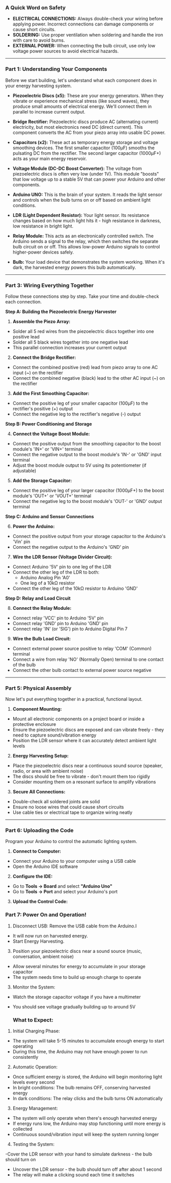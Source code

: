 ### **A Quick Word on Safety**

*   **ELECTRICAL CONNECTIONS:** Always double-check your wiring before applying power. Incorrect connections can damage components or cause short circuits.
*   **SOLDERING:** Use proper ventilation when soldering and handle the iron with care to avoid burns.
*   **EXTERNAL POWER:** When connecting the bulb circuit, use only low voltage power sources to avoid electrical hazards.

---

### **Part 1: Understanding Your Components**

Before we start building, let's understand what each component does in your energy harvesting system.

*   **Piezoelectric Discs (x5):** These are your energy generators. When they vibrate or experience mechanical stress (like sound waves), they produce small amounts of electrical energy. We'll connect them in parallel to increase current output.

*   **Bridge Rectifier:** Piezoelectric discs produce AC (alternating current) electricity, but most electronics need DC (direct current). This component converts the AC from your piezo array into usable DC power.

*   **Capacitors (x2):** These act as temporary energy storage and voltage smoothing devices. The first smaller capacitor (100µF) smooths the pulsating DC from the rectifier. The second larger capacitor (1000µF+) acts as your main energy reservoir.

*   **Voltage Module (DC-DC Boost Converter):** The voltage from piezoelectric discs is often very low (under 1V). This module "boosts" that low voltage up to a stable 5V that can power your Arduino and other components.

*   **Arduino UNO:** This is the brain of your system. It reads the light sensor and controls when the bulb turns on or off based on ambient light conditions.

*   **LDR (Light Dependent Resistor):** Your light sensor. Its resistance changes based on how much light hits it - high resistance in darkness, low resistance in bright light.

*   **Relay Module:** This acts as an electronically controlled switch. The Arduino sends a signal to the relay, which then switches the separate bulb circuit on or off. This allows low-power Arduino signals to control higher-power devices safely.

*   **Bulb:** Your load device that demonstrates the system working. When it's dark, the harvested energy powers this bulb automatically.

---

### **Part 3: Wiring Everything Together**

Follow these connections step by step. Take your time and double-check each connection.

**Step A: Building the Piezoelectric Energy Harvester**

1. **Assemble the Piezo Array:**
  - Solder all 5 red wires from the piezoelectric discs together into one positive lead
  - Solder all 5 black wires together into one negative lead
  - This parallel connection increases your current output

2. **Connect the Bridge Rectifier:**
  - Connect the combined positive (red) lead from piezo array to one AC input (~) on the rectifier
  - Connect the combined negative (black) lead to the other AC input (~) on the rectifier

3. **Add the First Smoothing Capacitor:**
  - Connect the positive leg of your smaller capacitor (100µF) to the rectifier's positive (+) output
  - Connect the negative leg to the rectifier's negative (-) output

**Step B: Power Conditioning and Storage**

4. **Connect the Voltage Boost Module:**
  - Connect the positive output from the smoothing capacitor to the boost module's 'IN+' or 'VIN+' terminal
  - Connect the negative output to the boost module's 'IN-' or 'GND' input terminal
  - Adjust the boost module output to 5V using its potentiometer (if adjustable)

5. **Add the Storage Capacitor:**
  - Connect the positive leg of your larger capacitor (1000µF+) to the boost module's 'OUT+' or 'VOUT+' terminal
  - Connect the negative leg to the boost module's 'OUT-' or 'GND' output terminal

**Step C: Arduino and Sensor Connections**

6. **Power the Arduino:**
  - Connect the positive output from your storage capacitor to the Arduino's 'Vin' pin
  - Connect the negative output to the Arduino's 'GND' pin

7. **Wire the LDR Sensor (Voltage Divider Circuit):**
  - Connect Arduino '5V' pin to one leg of the LDR
  - Connect the other leg of the LDR to both:
    - Arduino Analog Pin 'A0'
    - One leg of a 10kΩ resistor
  - Connect the other leg of the 10kΩ resistor to Arduino 'GND'

**Step D: Relay and Load Circuit**

8. **Connect the Relay Module:**
  - Connect relay 'VCC' pin to Arduino '5V' pin
  - Connect relay 'GND' pin to Arduino 'GND' pin
  - Connect relay 'IN' (or 'SIG') pin to Arduino Digital Pin 7

9. **Wire the Bulb Load Circuit:**
  - Connect external power source positive to relay 'COM' (Common) terminal
  - Connect a wire from relay 'NO' (Normally Open) terminal to one contact of the bulb
  - Connect the other bulb contact to external power source negative

---

### **Part 5: Physical Assembly**

Now let's put everything together in a practical, functional layout.

1. **Component Mounting:**
  - Mount all electronic components on a project board or inside a protective enclosure
  - Ensure the piezoelectric discs are exposed and can vibrate freely - they need to capture sound/vibration energy
  - Position the LDR sensor where it can accurately detect ambient light levels

2. **Energy Harvesting Setup:**
  - Place the piezoelectric discs near a continuous sound source (speaker, radio, or area with ambient noise)
  - The discs should be free to vibrate - don't mount them too rigidly
  - Consider mounting them on a resonant surface to amplify vibrations

3. **Secure All Connections:**
  - Double-check all soldered joints are solid
  - Ensure no loose wires that could cause short circuits
  - Use cable ties or electrical tape to organize wiring neatly

---

### **Part 6: Uploading the Code**

Program your Arduino to control the automatic lighting system.

1. **Connect to Computer:**
  - Connect your Arduino to your computer using a USB cable
  - Open the Arduino IDE software

2. **Configure the IDE:**
  - Go to **Tools → Board** and select **"Arduino Uno"**
  - Go to **Tools → Port** and select your Arduino's port

3. **Upload the Control Code:**

### **Part 7: Power On and Operation!**

1. Disconnect USB: Remove the USB cable from the Arduino.I
- It will now run on harvested energy.
- Start Energy Harvesting.

3. Position your piezoelectric discs near a sound source (music, conversation, ambient noise)
- Allow several minutes for energy to accumulate in your storage capacitor
- The system needs time to build up enough charge to operate


3. Monitor the System:
- Watch the storage capacitor voltage if you have a multimeter
- You should see voltage gradually building up to around 5V

  ### **What to Expect:**
1. Initial Charging Phase:
- The system will take 5-15 minutes to accumulate enough energy to start operating
- During this time, the Arduino may not have enough power to run consistently


2. Automatic Operation:

- Once sufficient energy is stored, the Arduino will begin monitoring light levels every second
- In bright conditions: The bulb remains OFF, conserving harvested energy
- In dark conditions: The relay clicks and the bulb turns ON automatically


3. Energy Management:

- The system will only operate when there's enough harvested energy
- If energy runs low, the Arduino may stop functioning until more energy is collected
- Continuous sound/vibration input will keep the system running longer


4. Testing the System:

-Cover the LDR sensor with your hand to simulate darkness - the bulb should turn on
- Uncover the LDR sensor - the bulb should turn off after about 1 second
- The relay will make a clicking sound each time it switches
